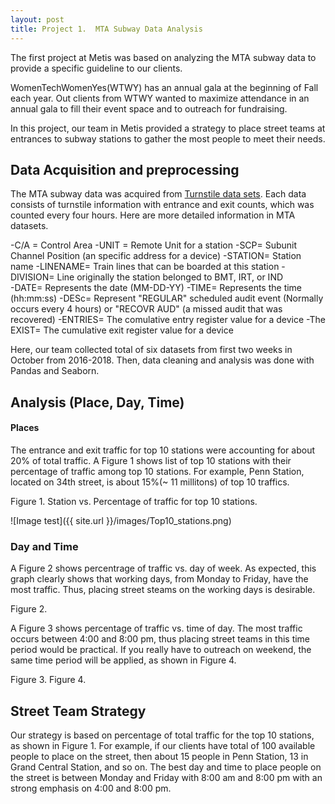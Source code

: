 ```yaml
---
layout: post
title: Project 1.  MTA Subway Data Analysis
---
```

The first project at Metis was based on analyzing the MTA subway data to provide a specific guideline to our clients.

WomenTechWomenYes(WTWY) has an annual gala at the beginning of Fall each year. Out clients from WTWY wanted to maximize attendance in an annual gala to fill their event space and to outreach for fundraising.

In this project, our team in Metis provided a strategy to place street teams at entrances to subway stations to gather the most people to meet their needs.


## Data Acquisition and preprocessing

The MTA subway data was acquired from [Turnstile data sets](http://web.mta.info/developers/turnstile.html). Each data consists of turnstile information with entrance and exit counts, which was counted every four hours. Here are more detailed information in MTA datasets.

-C/A = Control Area
-UNIT = Remote Unit for a station
-SCP= Subunit Channel Position (an specific address for a device)
-STATION= Station name
-LINENAME= Train lines that can be boarded at this station
-DIVISION= Line originally the station belonged to BMT, IRT, or IND   
-DATE= Represents the date (MM-DD-YY)
-TIME= Represents the time (hh:mm:ss) 
-DESc= Represent "REGULAR" scheduled audit event (Normally occurs every 4 hours) or "RECOVR AUD" (a missed audit that was recovered) 
-ENTRIES= The comulative entry register value for a device
-The EXIST= The cumulative exit register value for a device

Here, our team collected total of six datasets from first two weeks in October from 2016-2018. Then, data cleaning and analysis was done with Pandas and Seaborn.

## Analysis (Place, Day, Time)

#### Places

The entrance and exit traffic for top 10 stations were accounting for about 20% of total traffic. A Figure 1 shows list of top 10 stations with their percentage of traffic among top 10 stations. For example, Penn Station, located on 34th street, is about 15%(~ 11 millitons) of top 10 traffics.


Figure 1. Station vs. Percentage of traffic for top 10 stations.


![Image test]({{ site.url }}/images/Top10_stations.png)

### Day and Time

A Figure 2 shows percentrage of traffic vs. day of week. As expected, this graph clearly shows that working days, from Monday to Friday, have the most traffic. Thus, placing street steams on the working days is desirable.

Figure 2.

A Figure 3 shows percentage of traffic vs. time of day. The most traffic occurs between 4:00 and 8:00 pm, thus placing street teams in this time period would be practical. If you really have to outreach on weekend, the same time period will be applied, as shown in Figure 4.

Figure 3.
Figure 4.

## Street Team Strategy

Our strategy is based on percentage of total traffic for the top 10 stations, as shown in Figure 1. For example, if our clients have total of 100 available people to place on the street, then about 15 people in Penn Station, 13 in Grand Central Station, and so on. The best day and time to place people on the street is between Monday and Friday with 8:00 am and 8:00 pm with an strong emphasis on 4:00 and 8:00 pm.